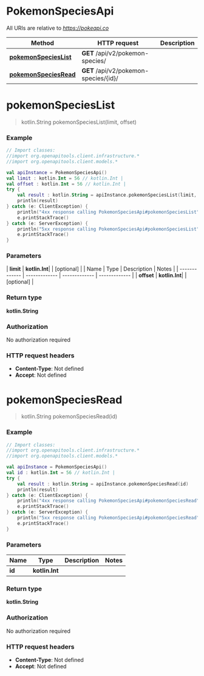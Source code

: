 # PokemonSpeciesApi

All URIs are relative to *https://pokeapi.co*

| Method | HTTP request | Description |
| ------------- | ------------- | ------------- |
| [**pokemonSpeciesList**](PokemonSpeciesApi.md#pokemonSpeciesList) | **GET** /api/v2/pokemon-species/ |  |
| [**pokemonSpeciesRead**](PokemonSpeciesApi.md#pokemonSpeciesRead) | **GET** /api/v2/pokemon-species/{id}/ |  |


<a id="pokemonSpeciesList"></a>
# **pokemonSpeciesList**
> kotlin.String pokemonSpeciesList(limit, offset)



### Example
```kotlin
// Import classes:
//import org.openapitools.client.infrastructure.*
//import org.openapitools.client.models.*

val apiInstance = PokemonSpeciesApi()
val limit : kotlin.Int = 56 // kotlin.Int | 
val offset : kotlin.Int = 56 // kotlin.Int | 
try {
    val result : kotlin.String = apiInstance.pokemonSpeciesList(limit, offset)
    println(result)
} catch (e: ClientException) {
    println("4xx response calling PokemonSpeciesApi#pokemonSpeciesList")
    e.printStackTrace()
} catch (e: ServerException) {
    println("5xx response calling PokemonSpeciesApi#pokemonSpeciesList")
    e.printStackTrace()
}
```

### Parameters
| **limit** | **kotlin.Int**|  | [optional] |
| Name | Type | Description  | Notes |
| ------------- | ------------- | ------------- | ------------- |
| **offset** | **kotlin.Int**|  | [optional] |

### Return type

**kotlin.String**

### Authorization

No authorization required

### HTTP request headers

 - **Content-Type**: Not defined
 - **Accept**: Not defined

<a id="pokemonSpeciesRead"></a>
# **pokemonSpeciesRead**
> kotlin.String pokemonSpeciesRead(id)



### Example
```kotlin
// Import classes:
//import org.openapitools.client.infrastructure.*
//import org.openapitools.client.models.*

val apiInstance = PokemonSpeciesApi()
val id : kotlin.Int = 56 // kotlin.Int | 
try {
    val result : kotlin.String = apiInstance.pokemonSpeciesRead(id)
    println(result)
} catch (e: ClientException) {
    println("4xx response calling PokemonSpeciesApi#pokemonSpeciesRead")
    e.printStackTrace()
} catch (e: ServerException) {
    println("5xx response calling PokemonSpeciesApi#pokemonSpeciesRead")
    e.printStackTrace()
}
```

### Parameters
| Name | Type | Description  | Notes |
| ------------- | ------------- | ------------- | ------------- |
| **id** | **kotlin.Int**|  | |

### Return type

**kotlin.String**

### Authorization

No authorization required

### HTTP request headers

 - **Content-Type**: Not defined
 - **Accept**: Not defined

